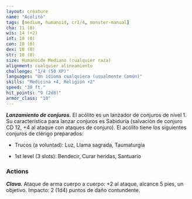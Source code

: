 ```yaml
---
layout: creature
name: "Acólito"
tags: [medium, humanoid, cr1/4, monster-manual]
cha: 11 (0)
wis: 14 (+2)
int: 10 (0)
con: 10 (0)
dex: 10 (0)
str: 10 (0)
size: Humanoide Mediano (cualquier raza)
alignment: cualquier alineamiento
challenge: "1/4 (50 XP)"
languages: "Un idioma cualquiera (usualmente Común)"
skills: "Medicina +4, Religión +2"
speed: "30 ft."
hit_points: "9 (2d8)"
armor_class: "10"
---
```


***Lanzamiento de conjuros.*** El acólito es un lanzador de conjuros de nivel 1. Su característica para lanzar conjuros es Sabiduría (salvación de conjuro CD 12, +4 al ataque con ataques de conjuro). El acólito tiene los siguientes conjuros de clérigo preparados:

* Trucos (a voluntad): Luz, Llama sagrada, Taumaturgia

* 1st level (3 slots): Bendecir, Curar heridas, Santuario

### Actions

***Clava.*** Ataque de arma cuerpo a cuerpo: +2 al ataque, alcance 5 pies, un objetivo. Impacto: 2 (1d4) puntos de daño contundente.
